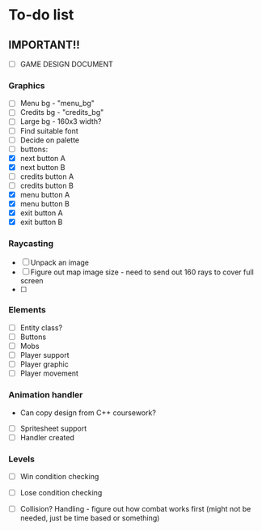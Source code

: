 ﻿# To-do list

## IMPORTANT!! 
-[ ] GAME DESIGN DOCUMENT


### Graphics
- [ ] Menu bg - "menu_bg"
- [ ] Credits bg - "credits_bg"
- [ ] Large bg - 160x3 width?
- [ ] Find suitable font
- [ ] Decide on palette
- [ ] buttons:
- [x] next button A
- [x] next button B
- [ ] credits button A
- [ ] credits button B
- [x] menu button A
- [x] menu button B
- [x] exit button A
- [x] exit button B

### Raycasting
- [ ] Unpack an image
- [ ] Figure out map image size - need to send out 160 rays to cover full screen
- [ ]

### Elements
- [ ] Entity class?
- [ ] Buttons
- [ ] Mobs
- [ ] Player support
- [ ] Player graphic
- [ ] Player movement

### Animation handler
- Can copy design from C++ coursework?
- [ ] Spritesheet support
- [ ] Handler created

### Levels
- [ ] Win condition checking
- [ ] Lose condition checking

- [ ] Collision? Handling - figure out how combat works first (might not be needed, just be time based or something)